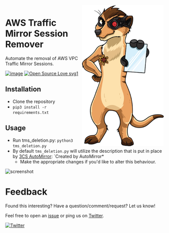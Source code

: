 <img align="right" width="260" height="447" src="https://github.com/3CORESec/AWS-Mirror-Toolkit/raw/master/assets/imgs/mirror-officer-mascot-small.png">

# AWS Traffic Mirror Session Remover

Automate the removal of AWS VPC Traffic Mirror Sessions. 

[![image](https://img.shields.io/badge/BuiltOn-AWS-orange)](#)
[![Open Source Love svg1](https://badges.frapsoft.com/os/v1/open-source.svg?v=103)](https://github.com/ellerbrock/open-source-badges/)

## Installation

* Clone the repository
* `pip3 install -r requirements.txt`

## Usage

* Run tms_deletion.py: `python3 tms_deletion.py`
* By default `tms_deletion.py` will utilize the description that is put in place by [3CS AutoMirror](https://github.com/3CORESec/AWS-AutoMirror): `Created by AutoMirror* 
  * Make the appropriate changes if you'd like to alter this behaviour. 

<img src="https://i.imgur.com/vUYgoZl.png" alt="screenshot" />

# Feedback

Found this interesting? Have a question/comment/request? Let us know! 

Feel free to open an [issue](https://github.com/3CORESec/AWS-TMS-Remover/issues) or ping us on [Twitter](https://twitter.com/3CORESec).

[![Twitter](https://img.shields.io/twitter/follow/3CORESec.svg?style=social&label=Follow)](https://twitter.com/3CORESec)
